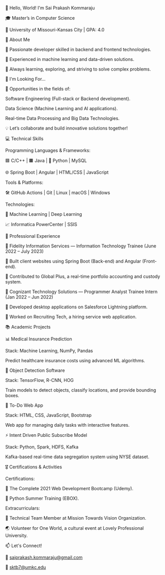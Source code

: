 👋 Hello, World! I'm Sai Prakash Kommaraju

🎓 Master’s in Computer Science

📍 University of Missouri-Kansas City | GPA: 4.0

🚀 About Me

🔹 Passionate developer skilled in backend and frontend technologies.

🔹 Experienced in machine learning and data-driven solutions.

🔹 Always learning, exploring, and striving to solve complex problems.

💼 I'm Looking For...

🌟 Opportunities in the fields of:

Software Engineering (Full-stack or Backend development).

Data Science (Machine Learning and AI applications).

Real-time Data Processing and Big Data Technologies.

💡 Let’s collaborate and build innovative solutions together!

💻 Technical Skills

Programming Languages & Frameworks:

🟦 C/C++ | 🟧 Java | 🐍 Python | MySQL

🌐 Spring Boot | Angular | HTML/CSS | JavaScript

Tools & Platforms:

🛠️ GitHub Actions | Git | Linux | macOS | Windows

Technologies:

🤖 Machine Learning | Deep Learning

📈 Informatica PowerCenter | SSIS

💼 Professional Experience

🏢 Fidelity Information Services — Information Technology Trainee
(June 2022 – July 2023)

🔹 Built client websites using Spring Boot (Back-end) and Angular (Front-end).

🔹 Contributed to Global Plus, a real-time portfolio accounting and custody system.

🏢 Cognizant Technology Solutions — Programmer Analyst Trainee Intern
(Jan 2022 – Jun 2022)

🔹 Developed desktop applications on Salesforce Lightning platform.

🔹 Worked on Recruiting Tech, a hiring service web application.

📚 Academic Projects

📊 Medical Insurance Prediction

Stack: Machine Learning, NumPy, Pandas

Predict healthcare insurance costs using advanced ML algorithms.

📸 Object Detection Software

Stack: TensorFlow, R-CNN, HOG

Train models to detect objects, classify locations, and provide bounding boxes.

📝 To-Do Web App

Stack: HTML, CSS, JavaScript, Bootstrap

Web app for managing daily tasks with interactive features.

⚡ Intent Driven Public Subscribe Model

Stack: Python, Spark, HDFS, Kafka

Kafka-based real-time data segregation system using NYSE dataset.

🎖️ Certifications & Activities

Certifications:

🌟 The Complete 2021 Web Development Bootcamp (Udemy).

🌟 Python Summer Training (EBOX).

Extracurriculars:

🎯 Technical Team Member at Mission Towards Vision Organization.

🌏 Volunteer for One World, a cultural event at Lovely Professional University.

📫 Let's Connect!

📧 saiprakash.kommaraju@gmail.com

📧 sktb7@umkc.edu
